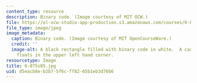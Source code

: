 ```yaml
---
content_type: resource
description: Binary code. (Image courtesy of MIT OCW.)
file: https://ol-ocw-studio-app-production.s3.amazonaws.com/courses/6-875-cryptography-and-cryptanalysis-spring-2005/d5eacb8eb2b75f6cff8265b1eb3d76b6_6-875s05.jpg
file_type: image/jpeg
image_metadata:
  caption: Binary code. (Image courtesy of MIT OpenCourseWare.)
  credit: ''
  image-alt: A black rectangle filled with binary code in white.  A cartoonish lock
    floats in the upper left hand corner.
resourcetype: Image
title: 6-875s05.jpg
uid: d5eacb8e-b2b7-5f6c-ff82-65b1eb3d76b6
---
```

